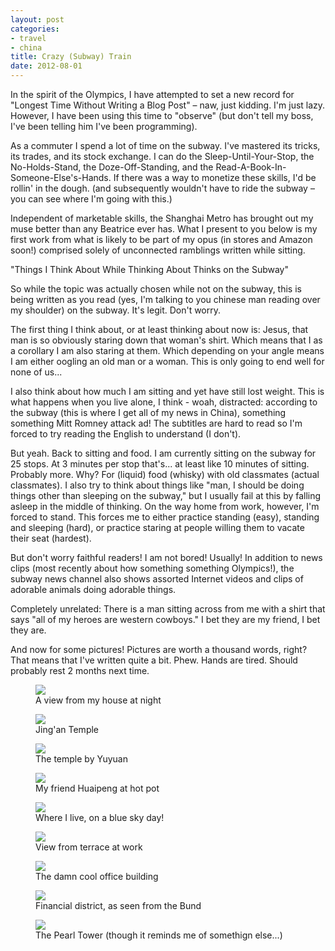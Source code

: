 ```yaml
---
layout: post
categories: 
- travel
- china
title: Crazy (Subway) Train
date: 2012-08-01
---
```

In the spirit of the Olympics, I have attempted to set a new record for "Longest Time Without Writing a Blog Post" – naw, just kidding. I'm just lazy. However, I have been using this time to "observe" (but don't tell my boss, I've been telling him I've been programming).

As a commuter I spend a lot of time on the subway. I've mastered its tricks, its trades, and its stock exchange. I can do the Sleep-Until-Your-Stop, the No-Holds-Stand, the Doze-Off-Standing, and the Read-A-Book-In-Someone-Else's-Hands. If there was a way to monetize these skills, I'd be rollin' in the dough. (and subsequently wouldn't have to ride the subway – you can see where I'm going with this.)

Independent of marketable skills, the Shanghai Metro has brought out my muse better than any Beatrice ever has. What I present to you below is my first work from what is likely to be part of my opus (in stores and Amazon soon!) comprised solely of unconnected ramblings written while sitting.
<!-- more -->
"Things I Think About While Thinking About Thinks on the Subway"

So while the topic was actually chosen while not on the subway, this is being written as you read (yes, I'm talking to you chinese man reading over my shoulder) on the subway. It's legit. Don't worry.

The first thing I think about, or at least thinking about now is: Jesus, that man is so obviously staring down that woman's shirt. Which means that I as a corollary I am also staring at them. Which depending on your angle means I am either oogling an old man or a woman. This is only going to end well for none of us...

I also think about how much I am sitting and yet have still lost weight. This is what happens when you live alone, I think - woah, distracted: according to the subway (this is where I get all of my news in China), something something Mitt Romney attack ad! The subtitles are hard to read so I'm forced to try reading the English to understand (I don't).

But yeah. Back to sitting and food. I am currently sitting on the subway for 25 stops. At 3 minutes per stop that's... at least like 10 minutes of sitting. Probably more. Why? For (liquid) food (whisky) with old classmates (actual classmates). I also try to think about things like "man, I should be doing things other than sleeping on the subway," but I usually fail at this by falling asleep in the middle of thinking. On the way home from work, however, I'm forced to stand. This forces me to either practice standing (easy), standing and sleeping (hard), or practice staring at people willing them to vacate their seat (hardest).

But don't worry faithful readers! I am not bored! Usually! In addition to news clips (most recently about how something something Olympics!), the subway news channel also shows assorted Internet videos and clips of adorable animals doing adorable things.

Completely unrelated: There is a man sitting across from me with a shirt that says "all of my heroes are western cowboys." I bet they are my friend, I bet they are.

And now for some pictures! Pictures are worth a thousand words, right? That means that I've written quite a bit. Phew. Hands are tired. Should probably rest 2 months next time.

<figure>
	<img src="/images/shanghai-train1.jpg" />
	<figcaption>
		A view from my house at night
	</figcaption>
</figure>
<figure>
	<img src="/images/shanghai-train2.jpg" />
	<figcaption>
		Jing'an Temple
	</figcaption>
</figure>
<figure>
	<img src="/images/shanghai-train3.jpg" />
	<figcaption>
		The temple by Yuyuan
	</figcaption>
</figure>
<figure>
	<img src="/images/shanghai-train4.jpg" />
	<figcaption>
		My friend Huaipeng at hot pot
	</figcaption>
</figure>
<figure>
	<img src="/images/shanghai-train5.jpg" />
	<figcaption>
		Where I live, on a blue sky day!
	</figcaption>
</figure>
<figure>
	<img src="/images/shanghai-train6.jpg" />
	<figcaption>
		View from terrace at work
	</figcaption>
</figure>
<figure>
	<img src="/images/shanghai-train7.jpg" />
	<figcaption>
		The damn cool office building
	</figcaption>
</figure>
<figure>
	<img src="/images/shanghai-train8.jpg" />
	<figcaption>
		Financial district, as seen from the Bund
	</figcaption>
</figure>
<figure>
	<img src="/images/shanghai-train9.jpg" />
	<figcaption>
		The Pearl Tower (though it reminds me of somethign else...)
	</figcaption>
</figure>